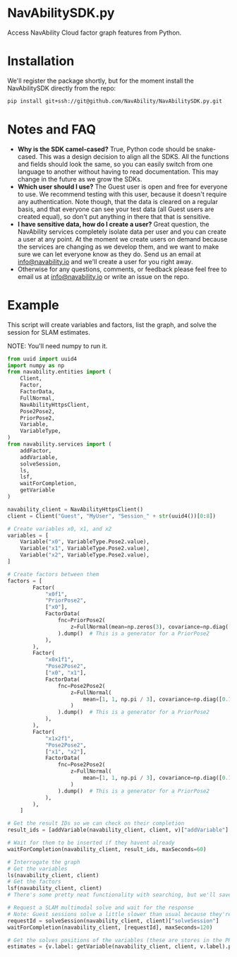 # NavAbilitySDK.py
Access NavAbility Cloud factor graph features from Python.

# Installation

We'll register the package shortly, but for the moment install the NavAbilitySDK directly from the repo:

```bash
pip install git+ssh://git@github.com/NavAbility/NavAbilitySDK.py.git
```

# Notes and FAQ

- **Why is the SDK camel-cased?** True, Python code should be snake-cased. This was a design decision to align all the SDKS. All the functions and fields should look the same, so you can easily switch from one language to another without having to read documentation. This may change in the future as we grow the SDKs.
- **Which user should I use?** The Guest user is open and free for everyone to use. We recommend testing with this user, because it doesn't require any authentication. Note though, that the data is cleared on a regular basis, and that everyone can see your test data (all Guest users are created equal), so don't put anything in there that that is sensitive.
- **I have sensitive data, how do I create a user?** Great question, the NavAbility services completely isolate data per user and you can create a user at any point. At the moment we create users on demand because the services are changing as we develop them, and we want to make sure we can let everyone know as they do. Send us an email at [info@navability.io](mailto:info@navability.io) and we'll create a user for you right away.
- Otherwise for any questions, comments, or feedback please feel free to email us at [info@navability.io](mailto:info@navability.io) or write an issue on the repo.  
# Example

This script will create variables and factors, list the graph, and solve the session for SLAM estimates.

NOTE: You'll need numpy to run it.

```python
from uuid import uuid4
import numpy as np
from navability.entities import (
    Client,
    Factor,
    FactorData,
    FullNormal,
    NavAbilityHttpsClient,
    Pose2Pose2,
    PriorPose2,
    Variable,
    VariableType,
)
from navability.services import (
    addFactor,
    addVariable,
    solveSession,
    ls,
    lsf,
    waitForCompletion,
    getVariable
)

navability_client = NavAbilityHttpsClient()
client = Client("Guest", "MyUser", "Session_" + str(uuid4())[0:8])

# Create variables x0, x1, and x2
variables = [
    Variable("x0", VariableType.Pose2.value),
    Variable("x1", VariableType.Pose2.value),
    Variable("x2", VariableType.Pose2.value),
]

# Create factors between them
factors = [
        Factor(
            "x0f1",
            "PriorPose2",
            ["x0"],
            FactorData(
                fnc=PriorPose2(
                    z=FullNormal(mean=np.zeros(3), covariance=np.diag([0.1, 0.1, 0.1]))
                ).dump()  # This is a generator for a PriorPose2
            ),
        ),
        Factor(
            "x0x1f1",
            "Pose2Pose2",
            ["x0", "x1"],
            FactorData(
                fnc=Pose2Pose2(
                    z=FullNormal(
                        mean=[1, 1, np.pi / 3], covariance=np.diag([0.1, 0.1, 0.1])
                    )
                ).dump()  # This is a generator for a PriorPose2
            ),
        ),
        Factor(
            "x1x2f1",
            "Pose2Pose2",
            ["x1", "x2"],
            FactorData(
                fnc=Pose2Pose2(
                    z=FullNormal(
                        mean=[1, 1, np.pi / 3], covariance=np.diag([0.1, 0.1, 0.1])
                    )
                ).dump()  # This is a generator for a PriorPose2
            ),
        ),
    ]

# Get the result IDs so we can check on their completion
result_ids = [addVariable(navability_client, client, v)["addVariable"] for v in variables] + [addFactor(navability_client, client, f)["addFactor"] for f in factors]

# Wait for them to be inserted if they havent already
waitForCompletion(navability_client, result_ids, maxSeconds=60)

# Interrogate the graph
# Get the variables
ls(navability_client, client)
# Get the factors
lsf(navability_client, client)
# There's some pretty neat functionality with searching, but we'll save that for more comprehensive tutorials

# Request a SLAM multimodal solve and wait for the response
# Note: Guest sessions solve a little slower than usual because they're using some small hardware we put down for community use. Feel free to reach out if you want faster solving.
requestId = solveSession(navability_client, client)["solveSession"]
waitForCompletion(navability_client, [requestId], maxSeconds=120)

# Get the solves positions of the variables (these are stores in the PPEs structure)
estimates = {v.label: getVariable(navability_client, client, v.label).ppes['default'].suggested for v in variables}
```
